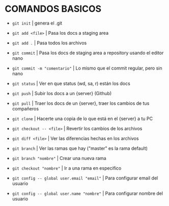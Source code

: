 # COMANDOS BASICOS 

* <code>git init</code>                      |   genera el .git
* <code>git add \<file\></code>                |   Pasa los docs a staging area 
* <code>git add .</code>                     |   Pasa todos los archivos
* <code>git commit</code>                    |   Pasa los docs de staging area a repository usando el editor nano
* <code>git commit -m "comentario"</code>    |   Lo mismo que el commit regular, pero sin nano
* <code>git status</code>                    |   Ver en que status (wd, sa, r) están los docs
* <code>git push</code>                      |   Subir los docs a un {server} (Github)
* <code>git pull</code>                      |   Traer los docs de un {server}, traer los cambios de tus compañeros
* <code>git clone</code>                     |   Hacerte una copia de lo que está en el {server} a tu PC
* <code>git checkout -- \<file\></code>        |   Revertir los cambios de los archivos
* <code>git diff \<file\></code>               |   Ver las diferencias hechas en los archivos
* <code>git branch</code>                    |   Ver las ramas que hay ("master" es la rama default)
* <code>git branch "nombre"</code>           |   Crear una nueva rama
* <code>git checkout "nombre"</code>         |   Ir a una rama en especifico 

*  <code>git config -- global user.email "email"</code>          |   Para configurar email del usuario
*  <code>git config -- global user.name "nombre"</code>          |   Para configurar nombre del usuario
